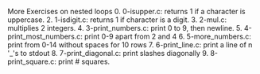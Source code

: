 More Exercises on nested loops
0. 0-isupper.c: returns 1 if a character is uppercase.
2. 1-isdigit.c: returns 1 if character is a digit.
3. 2-mul.c: multiplies 2 integers.
4. 3-print_numbers.c: print 0 to 9, then newline.
5. 4-print_most_numbers.c: print 0-9 apart from 2 and 4
6. 5-more_numbers.c: print from 0-14 without spaces for 10 rows
7. 6-print_line.c: print a line of n '_'s to stdout
8. 7-print_diagonal.c: print slashes diagonally
9. 8-print_square.c: print # squares.